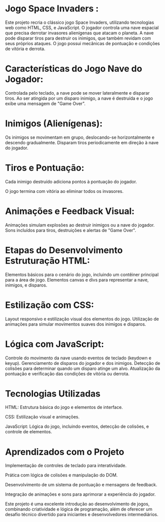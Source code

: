 Jogo Space Invaders :
=

Este projeto recria o clássico jogo Space Invaders, utilizando tecnologias web como HTML, CSS, e JavaScript. O jogador controla uma nave espacial que precisa derrotar invasores alienígenas que atacam o planeta. A nave pode disparar tiros para destruir os inimigos, que também revidam com seus próprios ataques. O jogo possui mecânicas de pontuação e condições de vitória e derrota.

Características do Jogo
Nave do Jogador:
=

Controlada pelo teclado, a nave pode se mover lateralmente e disparar tiros.
Ao ser atingida por um disparo inimigo, a nave é destruída e o jogo exibe uma mensagem de "Game Over".

Inimigos (Alienígenas):
=

Os inimigos se movimentam em grupo, deslocando-se horizontalmente e descendo gradualmente.
Disparam tiros periodicamente em direção à nave do jogador.

Tiros e Pontuação:
=

Cada inimigo destruído adiciona pontos à pontuação do jogador.

O jogo termina com vitória ao eliminar todos os invasores.

Animações e Feedback Visual:
=

Animações simulam explosões ao destruir inimigos ou a nave do jogador.
Sons incluídos para tiros, destruições e alertas de "Game Over".

Etapas do Desenvolvimento
Estruturação HTML:
=

Elementos básicos para o cenário do jogo, incluindo um contêiner principal para a área de jogo.
Elementos canvas e divs para representar a nave, inimigos, e disparos.

Estilização com CSS:
=

Layout responsivo e estilização visual dos elementos do jogo.
Utilização de animações para simular movimentos suaves dos inimigos e disparos.

Lógica com JavaScript:
=

Controle do movimento da nave usando eventos de teclado (keydown e keyup).
Gerenciamento de disparos do jogador e dos inimigos.
Detecção de colisões para determinar quando um disparo atinge um alvo.
Atualização da pontuação e verificação das condições de vitória ou derrota.


Tecnologias Utilizadas
=

HTML: Estrutura básica do jogo e elementos de interface.

CSS: Estilização visual e animações.

JavaScript: Lógica do jogo, incluindo eventos, detecção de colisões, e controle de elementos.

Aprendizados com o Projeto
=
Implementação de controles de teclado para interatividade.

Prática com lógica de colisões e manipulação do DOM.

Desenvolvimento de um sistema de pontuação e mensagens de feedback.

Integração de animações e sons para aprimorar a experiência do jogador.

Este projeto é uma excelente introdução ao desenvolvimento de jogos, combinando criatividade e lógica de programação, além de oferecer um desafio técnico divertido para iniciantes e desenvolvedores intermediários.
